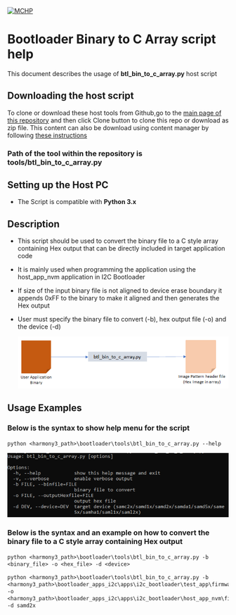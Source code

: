 [![MCHP](https://www.microchip.com/ResourcePackages/Microchip/assets/dist/images/logo.png)](https://www.microchip.com)

# Bootloader Binary to C Array script help

This document describes the usage of **btl_bin_to_c_array.py** host script

## Downloading the host script

To clone or download these host tools from Github,go to the [main page of this repository](https://github.com/Microchip-MPLAB-Harmony/bootloader) and then click Clone button to clone this repo or download as zip file. This content can also be download using content manager by following [these instructions](https://github.com/Microchip-MPLAB-Harmony/contentmanager/wiki)

### Path of the tool within the repository is **tools/btl_bin_to_c_array.py**

## Setting up the Host PC

- The Script is compatible with **Python 3.x**

## Description

- This script should be used to convert the binary file to a C style array containing Hex output that can be directly included in target application code
- It is mainly used when programming the application using the host_app_nvm application in I2C Bootloader
- If size of the input binary file is not aligned to device erase boundary it appends 0xFF to the binary to make it aligned and then generates the Hex output
- User must specify the binary file to convert (-b), hex output file (-o) and the device (-d)

    ![btl_bin_to_c_array](./images/btl_bin_to_c_array.png)

## Usage Examples

### Below is the syntax to show help menu for the script

```
python <harmony3_path>\bootloader\tools\btl_bin_to_c_array.py --help
```

![btl_bin_to_c_array_help_menu](./images/btl_bin_to_c_array_help_menu.png)

### Below is the syntax and an example on how to convert the binary file to a C style array containing Hex output
```
python <harmony3_path>\bootloader\tools\btl_bin_to_c_array.py -b <binary_file> -o <hex_file> -d <device>
```

```
python <harmony3_path>\bootloader\tools\btl_bin_to_c_array.py -b <harmony3_path>\bootloader_apps_i2c\apps\i2c_bootloader\test_app\firmware\sam_d20_xpro.X\dist\sam_d20_xpro\production\sam_d20_xpro.X.production.bin -o <harmony3_path>\bootloader_apps_i2c\apps\i2c_bootloader\host_app_nvm\firmware\src\test_app_images\image_pattern_hex_sam_d20_xpro.h -d samd2x
```